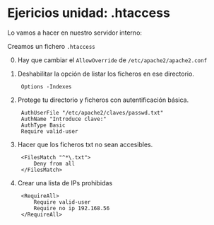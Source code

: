 # Ejericios unidad: .htaccess

Lo vamos a hacer en nuestro servidor interno:

Creamos un fichero `.htaccess`

0. Hay que cambiar el `AllowOverride` de `/etc/apache2/apache2.conf`

1. Deshabilitar la opción de listar los ficheros en ese directorio.

		Options -Indexes

2. Protege tu directorio y ficheros con autentificación básica.

		AuthUserFile "/etc/apache2/claves/passwd.txt"
		AuthName "Introduce clave:"
		AuthType Basic	
		Require valid-user

3. Hacer que los ficheros txt no sean accesibles.

		<FilesMatch "^*\.txt">
			Deny from all
		</FilesMatch>	

4. Crear una lista de IPs prohibidas
 
		<RequireAll>
			Require valid-user
			Require no ip 192.168.56
		</RequireAll>
